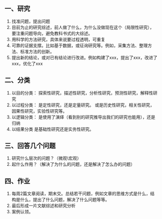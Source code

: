 ## 一、研究
1. 找准问题，提出问题
2. 目前为止的研究综述，前人做了什么，为什么没做现在这个（局限性研究），要注重问题导向，避免教科书式的大综述。
3. 用科学的方法研究，具体来说要过程透明，可重复
4. 可靠的证据支撑。比如基于数据，或征询研究等。例如，采集方法、整理方法、标准方法的创新。
5. 提出新的结论，或对已有结论进行改进。例如构建了xxx，提出了xxx，改进了xxx，优化了xxx

## 二、分类
1. 以目的分类：
    探索性研究，描述性研究，分析性研究，预测性研究，解释性研究
2. 以过程分类：
    是定性研究，还是定量研究。
    或是历史性研究，相关性研究，因果性研究，实验性研究等。
3. 以逻辑分类：
    是使用了演绎（看到别的研究推导出我们的研究也能用），还是归纳
4. 以结果分类
    是基础性研究还是实务性研究。

## 三、回答几个问题
1. 研究什么层次的问题？（微观\宏观）
2. 起什么作用？（解决了为什么的问题，还是解决了怎么办的问题）

## 四、作业
1. 每周2篇文章阅读，期末交。总结若干问题，例如文章的思维方式是什么，结构是什么，提出了什么问题，解决了什么问题等等。
2. 最后形成一片文献综述和研究分析
3. 案例认领。
